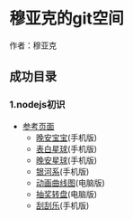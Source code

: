 # 穆亚克的git空间
作者：穆亚克
## 成功目录
### 1.nodejs初识
+ [参考页面](http://blog.csdn.net/binyao02123202/article/details/18811207)
    + [晚安宝宝](https://muyake.github.io/canvas/animation/baobao/index.html)(手机版)
    + [表白星球](https://muyake.github.io/canvas/animation/biaobai/1.html)(手机版)
    + [晚安星球](https://muyake.github.io/canvas/animation/nightstar/html/index.html)(手机版)
    + [银河系](https://muyake.github.io/canvas/animation/moonandsun/f.html)(手机版)
    + [动画曲线图](https://muyake.github.io/canvas/animation/quxiantu/example.html)(电脑版)
    + [抽奖转盘](https://muyake.github.io/canvas/animation/zhuanpan/lottery.html)(电脑版)
    + [刮刮乐](https://muyake.github.io/canvas/games/draw/shoushi.html)(手机版)